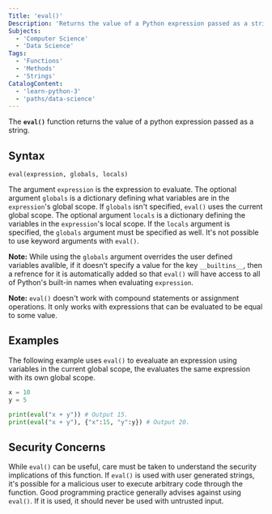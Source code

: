 ```yaml
---
Title: 'eval()'
Description: 'Returns the value of a Python expression passed as a string.'
Subjects:
  - 'Computer Science'
  - 'Data Science'
Tags:
  - 'Functions'
  - 'Methods'
  - 'Strings'
CatalogContent:
  - 'learn-python-3'
  - 'paths/data-science'
---
```


The **`eval()`** function returns the value of a python expression passed as a string. 

## Syntax

```pseudo
eval(expression, globals, locals)
```

The argument `expression` is the expression to evaluate. The optional argument `globals` is a dictionary defining what variables are in the `expression`'s global scope. If `globals` isn't specified, `eval()` uses the current global scope.  The optional argument `locals` is a dictionary defining the variables in the `expression`'s local scope. If the `locals` argument is specified, the `globals` argument must be specified as well. It's not possible to use keyword arguments with `eval()`.

**Note:** While using the `globals` argument overrides the user defined variables avalible, if it doesn't specify a value for the key `__builtins__`, then a refrence for it is automatically added so that `eval()` will have access to all of Python's built-in names when evaluating `expression`.

**Note:** `eval()` doesn't work with compound statements or assignment operations. It only works with expressions that can be evaluated to be equal to some value.

## Examples

The following example uses `eval()` to evealuate an expression using variables in the current global scope, the evaluates the same expression with its own global scope.

```py
x = 10
y = 5

print(eval("x + y")) # Output 15.
print(eval("x + y"), {"x":15, "y":y}) # Output 20.
```

## Security Concerns

While `eval()` can be useful, care must be taken to understand the security implications of this function. If `eval()` is used with user generated strings, it's possible for a malicious user to execute arbitrary code through the function. Good programming practice generally advises against using `eval()`. If it is used, it should never be used with untrusted input.
